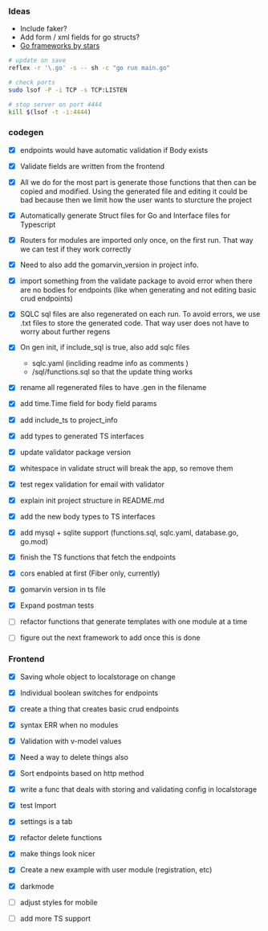 ### Ideas

- Include faker?
- Add form / xml fields for go structs?
- [Go frameworks by stars](https://github.com/mingrammer/go-web-framework-stars)

```bash
# update on save
reflex -r '\.go' -s -- sh -c "go run main.go"

# check ports
sudo lsof -P -i TCP -s TCP:LISTEN

# stop server on port 4444
kill $(lsof -t -i:4444)

```

### codegen

- [x] endpoints would have automatic validation if Body exists
- [x] Validate fields are written from the frontend
- [x] All we do for the most part is generate those functions that then can be copied and modified. Using the generated file and editing it could be bad because then we limit how the user wants to sturcture the project
- [x] Automatically generate Struct files for Go and Interface files for Typescript
- [x] Routers for modules are imported only once, on the first run. That way we can test if they work correctly
- [x] Need to also add the gomarvin_version in project info.
- [x] import something from the validate package to avoid error when there are no bodies for endpoints (like when generating and not editing basic crud endpoints)
- [x] SQLC sql files are also regenerated on each run. To avoid errors, we use .txt files to store the generated code. That way user does not have to worry about further regens
- [x] On gen init, if include_sql is true, also add sqlc files
  - sqlc.yaml (incliding readme info as comments )
  - /sql/functions.sql so that the update thing works
- [x] rename all regenerated files to have .gen in the filename
- [x] add time.Time field for body field params
- [x] add include_ts to project_info
- [x] add types to generated TS interfaces
- [x] update validator package version
- [x] whitespace in validate struct will break the app, so remove them
- [x] test regex validation for email with validator
- [x] explain init project structure in README.md
- [x] add the new body types to TS interfaces
- [x] add mysql + sqlite support (functions.sql, sqlc.yaml, database.go, go.mod)
- [x] finish the TS functions that fetch the endpoints
- [x] cors enabled at first (Fiber only, currently)
- [x] gomarvin version in ts file
- [x] Expand postman tests
- [ ] refactor functions that generate templates with one module at a time
- [ ] figure out the next framework to add once this is done


### Frontend

- [x] Saving whole object to localstorage on change
- [x] Individual boolean switches for endpoints
- [x] create a thing that creates basic crud endpoints
- [x] syntax ERR when no modules
- [x] Validation with v-model values
- [x] Need a way to delete things also
- [x] Sort endpoints based on http method
- [x] write a func that deals with storing and validating config in localstorage
- [x] test Import
- [x] settings is a tab
- [x] refactor delete functions
- [x] make things look nicer
- [x] Create a new example with user module (registration, etc)
- [x] darkmode
- [ ] adjust styles for mobile
- [ ] add more TS support


<!--

## References

- [sqlite example](https://github.com/bopbi/simple-todo/blob/master/simple-todo.go)
- [Go types](https://golangbyexample.com/all-basic-data-types-golang/)
- [fiber bodyparser thing]( https://docs.gofiber.io/api/ctx#bodyparser )
- [software versioning]( https://stackoverflow.com/questions/2864448/best-practice-software-versioning )
- [ ] gitignore .gen files

 -->
